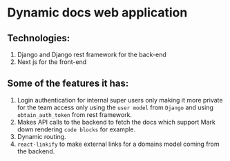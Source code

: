 # Dynamic docs web application

## Technologies:
1. Django and Django rest framework for the back-end
2. Next js for the front-end

## Some of the features it has:
1. Login authentication for internal super users only making it more private for the team access only using the `user model` from `Django` and using `obtain_auth_token` from rest framework.
2. Makes API calls to the backend to fetch the docs which support Mark down rendering `code blocks` for example.
3. Dynamic routing.
4. `react-linkify` to make external links for a domains model coming from the backend.
